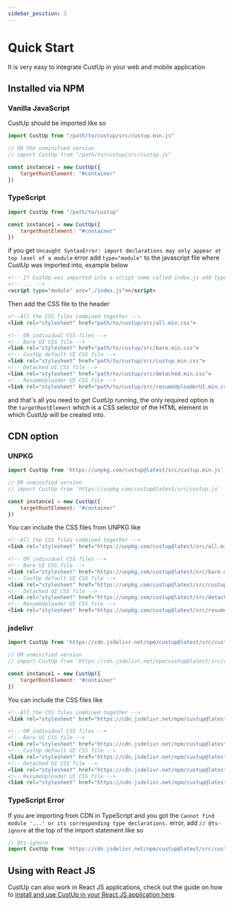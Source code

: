 ```yaml
---
sidebar_position: 3
---
```


# Quick Start

It is very easy to integrate CustUp in your web and mobile application

## Installed via NPM

### Vanilla JavaScript

CustUp should be imported like so

```js
import CustUp from "/path/to/custup/src/custup.min.js"

// OR the unminified version
// import CustUp from "/path/to/custup/src/custup.js"

const instance1 = new CustUp({
    targetRootElement: "#container"
})
```

### TypeScript

```js
import CustUp from "/path/to/custup"

const instance1 = new CustUp({
    targetRootElement: "#container"
})
```

if you get `Uncaught SyntaxError: import declarations may only appear at top level of a module` error add `type="module"` to the javascript file where CustUp was imported into, example below

```html
<!-- If CustUp was imported into a script name called index.js add type="module" -->
<!-- ... -->
<script type="module" src="./index.js"></script>
```

Then add the CSS file to the header

```html
<!--All the CSS files combined together -->
<link rel="stylesheet" href="path/to/custup/src/all.min.css">

<!-- OR individual CSS files -->
<!-- Bare UI CSS file -->
<link rel="stylesheet" href="path/to/custup/src/bare.min.css">
<!-- CustUp default UI CSS file -->
<link rel="stylesheet" href="path/to/custup/src/custup.min.css">
<!-- Detached UI CSS file -->
<link rel="stylesheet" href="path/to/custup/src/detached.min.css">
<!-- ResumeUploader UI CSS file -->
<link rel="stylesheet" href="path/to/custup/src/resumeUploaderUI.min.css">
```

and that's all you need to get CustUp running, the only required option is the `targetRootElement` which is a CSS selector of the HTML element in which CustUp will be created into.

## CDN option

### UNPKG

```js
import CustUp from 'https://unpkg.com/custup@latest/src/custup.min.js' 

// OR unminified version
// import CustUp from 'https://unpkg.com/custup@latest/src/custup.js' 

const instance1 = new CustUp({
    targetRootElement: "#container"
})
```

You can include the CSS files from UNPKG like

```html
<!--All the CSS files combined together -->
<link rel="stylesheet" href="https://unpkg.com/custup@latest/src/all.min.css">

<!-- OR individual CSS files -->
<!-- Bare UI CSS file -->
<link rel="stylesheet" href="https://unpkg.com/custup@latest/src/bare.min.css">
<!-- CustUp default UI CSS file -->
<link rel="stylesheet" href="https://unpkg.com/custup@latest/src/custup.min.css">
<!-- Detached UI CSS file -->
<link rel="stylesheet" href="https://unpkg.com/custup@latest/src/detached.min.css">
<!-- ResumeUploader UI CSS file -->
<link rel="stylesheet" href="https://unpkg.com/custup@latest/src/resumeUploaderUI.min.css">
```

### jsdelivr

```js
import CustUp from 'https://cdn.jsdelivr.net/npm/custup@latest/src/custup.min.js' 

// OR unminified version
// import CustUp from 'https://cdn.jsdelivr.net/npm/custup@latest/src/custup.js' 

const instance1 = new CustUp({
    targetRootElement: "#container"
})
```

You can include the CSS files like

```html
<!--All the CSS files combined together -->
<link rel="stylesheet" href="https://cdn.jsdelivr.net/npm/custup@latest/src/all.min.css">

<!-- OR individual CSS files -->
<!-- Bare UI CSS file -->
<link rel="stylesheet" href="https://cdn.jsdelivr.net/npm/custup@latest/src/bare.min.css">
<!-- CustUp default UI CSS file -->
<link rel="stylesheet" href="https://cdn.jsdelivr.net/npm/custup@latest/src/custup.min.css">
<!-- Detached UI CSS file -->
<link rel="stylesheet" href="https://cdn.jsdelivr.net/npm/custup@latest/src/detached.min.css">
<!-- ResumeUploader UI CSS file -->
<link rel="stylesheet" href="https://cdn.jsdelivr.net/npm/custup@latest/src/resumeUploaderUI.min.css">
```
  
### TypeScript Error

If you are importing from CDN in TypeScript and you got the `Cannot find module '...' or its corresponding type declarations.` error, add `// @ts-ignore` at the top of the import statement like so

```ts
// @ts-ignore
import CustUp from 'https://cdn.jsdelivr.net/npm/custup@latest/src/custup.min.js' 
```

## Using with React JS

CustUp can also work in React JS applications, check out the guide on how to [install and use CustUp in your React JS application here](/docs/guides/react-integration).
